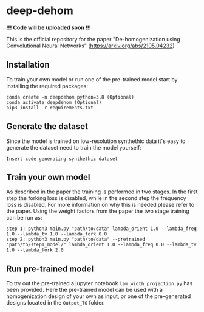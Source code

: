# deep-dehom

**!!! Code will be uploaded soon !!!**

This is the official repository for the paper "De-homogenization using Convolutional Neural Networks" (https://arxiv.org/abs/2105.04232)

## Installation
To train your own model or run one of the pre-trained model start by installing the required packages:
```
conda create -n deepdehom python=3.8 (Optional)
conda activate deepdehom (Optional)
pip3 install -r requirements.txt
```

## Generate the dataset
Since the model is trained on low-resolution synthethic data it's easy to generate the dataset need to train the model yourself:
```
Insert code generating synthethic dataset
```

## Train your own model
As described in the paper the training is performed in two stages. In the first step the forking loss is disabled, while in the second step the frequency loss is disabled. For more information on why this is needed please refer to the paper. Using the weight factors from the paper the two stage training can be run as:

```
step 1: python3 main.py "path/to/data" lambda_orient 1.0 --lambda_freq 1.0 --lambda_tv 1.0 --lambda_fork 0.0
step 2: python3 main.py "path/to/data" --pretrained "path/to/step1_model/" lambda_orient 1.0 --lambda_freq 0.0 --lambda_tv 1.0 --lambda_fork 2.0
```

## Run pre-trained model
To try out the pre-trained a jupyter notebook `lam_width_projection.py` has been provided. Here the pre-trained model can be used with a homogenization design of your own as input, or one of the pre-generated designs located in the `Output_TO` folder.
